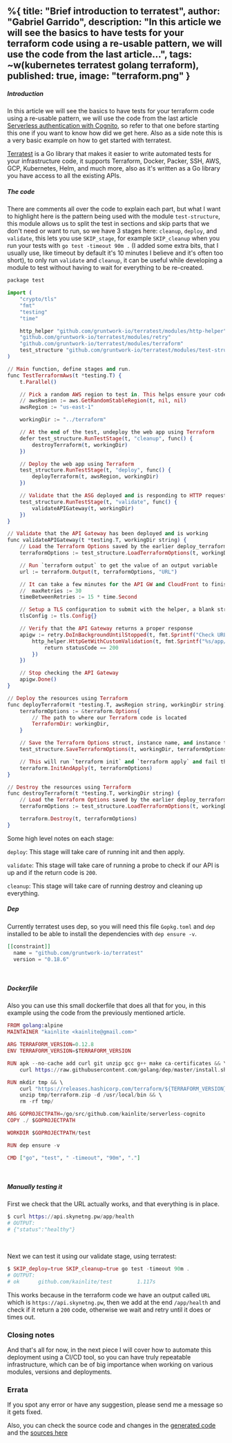 %{
  title: "Brief introduction to terratest",
  author: "Gabriel Garrido",
  description: "In this article we will see the basics to have tests for your terraform code using a re-usable pattern, we will use the code from the last article...",
  tags: ~w(kubernetes terratest golang terraform),
  published: true,
  image: "terraform.png"
}
---

##### **Introduction**
In this article we will see the basics to have tests for your terraform code using a re-usable pattern, we will use the code from the last article [Serverless authentication with Cognito](/blog/serverless_authentication_with_cognito_and_golang), so refer to that one before starting this one if you want to know how did we get here. Also as a side note this is a very basic example on how to get started with terratest.
<br />

[Terratest](https://github.com/gruntwork-io/terratest) is a Go library that makes it easier to write automated tests for your infrastructure code, it supports Terraform, Docker, Packer, SSH, AWS, GCP, Kubernetes, Helm, and much more, also as it's written as a Go library you have access to all the existing APIs.
<br />

##### **The code**
There are comments all over the code to explain each part, but what I want to highlight here is the pattern being used with the module `test-structure`, this module allows us to split the test in sections and skip parts that we don't need or want to run, so we have 3 stages here: `cleanup`, `deploy`, and `validate`, this lets you use `SKIP_stage`, for example `SKIP_cleanup` when you run your tests with `go test -timeout 90m .` (I added some extra bits, that I usually use, like timeout by default it's 10 minutes I believe and it's often too short), to only run `validate` and `cleanup`, it can be useful while developing a module to test without having to wait for everything to be re-created.
```elixir
package test

import (
    "crypto/tls"
    "fmt"
    "testing"
    "time"

    http_helper "github.com/gruntwork-io/terratest/modules/http-helper"
    "github.com/gruntwork-io/terratest/modules/retry"
    "github.com/gruntwork-io/terratest/modules/terraform"
    test_structure "github.com/gruntwork-io/terratest/modules/test-structure"
)

// Main function, define stages and run.
func TestTerraformAws(t *testing.T) {
    t.Parallel()

    // Pick a random AWS region to test in. This helps ensure your code works in all regions.
    // awsRegion := aws.GetRandomStableRegion(t, nil, nil)
    awsRegion := "us-east-1"

    workingDir := "../terraform"

    // At the end of the test, undeploy the web app using Terraform
    defer test_structure.RunTestStage(t, "cleanup", func() {
        destroyTerraform(t, workingDir)
    })

    // Deploy the web app using Terraform
    test_structure.RunTestStage(t, "deploy", func() {
        deployTerraform(t, awsRegion, workingDir)
    })

    // Validate that the ASG deployed and is responding to HTTP requests
    test_structure.RunTestStage(t, "validate", func() {
        validateAPIGateway(t, workingDir)
    })
}

// Validate that the API Gateway has been deployed and is working
func validateAPIGateway(t *testing.T, workingDir string) {
    // Load the Terraform Options saved by the earlier deploy_terraform stage
    terraformOptions := test_structure.LoadTerraformOptions(t, workingDir)

    // Run `terraform output` to get the value of an output variable
    url := terraform.Output(t, terraformOptions, "URL")

    // It can take a few minutes for the API GW and CloudFront to finish spinning up, so retry a few times
    //  maxRetries := 30
    timeBetweenRetries := 15 * time.Second

    // Setup a TLS configuration to submit with the helper, a blank struct is acceptable
    tlsConfig := tls.Config{}

    // Verify that the API Gateway returns a proper response
    apigw := retry.DoInBackgroundUntilStopped(t, fmt.Sprintf("Check URL %s", url), timeBetweenRetries, func() {
        http_helper.HttpGetWithCustomValidation(t, fmt.Sprintf("%s/app/health", url), &tlsConfig, func(statusCode int, body string) bool {
            return statusCode == 200
        })
    })

    // Stop checking the API Gateway
    apigw.Done()
}

// Deploy the resources using Terraform
func deployTerraform(t *testing.T, awsRegion string, workingDir string) {
    terraformOptions := &terraform.Options{
        // The path to where our Terraform code is located
        TerraformDir: workingDir,
    }

    // Save the Terraform Options struct, instance name, and instance text so future test stages can use it
    test_structure.SaveTerraformOptions(t, workingDir, terraformOptions)

    // This will run `terraform init` and `terraform apply` and fail the test if there are any errors
    terraform.InitAndApply(t, terraformOptions)
}

// Destroy the resources using Terraform
func destroyTerraform(t *testing.T, workingDir string) {
    // Load the Terraform Options saved by the earlier deploy_terraform stage
    terraformOptions := test_structure.LoadTerraformOptions(t, workingDir)

    terraform.Destroy(t, terraformOptions)
}
```
Some high level notes on each stage:

`deploy`: This stage will take care of running init and then apply.

`validate`: This stage will take care of running a probe to check if our API is up and if the return code is `200`.

`cleanup`: This stage will take care of running destroy and cleaning up everything.
<br />

##### **Dep**
Currently terratest uses dep, so you will need this file `Gopkg.toml` and `dep` installed to be able to install the dependencies with `dep ensure -v`.
```elixir
[[constraint]]
  name = "github.com/gruntwork-io/terratest"
  version = "0.18.6"
```
<br />

##### **Dockerfile**
Also you can use this small dockerfile that does all that for you, in this example using the code from the previously mentioned article.
```elixir
FROM golang:alpine
MAINTAINER "kainlite <kainlite@gmail.com>"

ARG TERRAFORM_VERSION=0.12.8
ENV TERRAFORM_VERSION=$TERRAFORM_VERSION

RUN apk --no-cache add curl git unzip gcc g++ make ca-certificates && \
    curl https://raw.githubusercontent.com/golang/dep/master/install.sh | sh

RUN mkdir tmp && \
    curl "https://releases.hashicorp.com/terraform/${TERRAFORM_VERSION}/terraform_${TERRAFORM_VERSION}_linux_amd64.zip" -o tmp/terraform.zip && \
    unzip tmp/terraform.zip -d /usr/local/bin && \
    rm -rf tmp/

ARG GOPROJECTPATH=/go/src/github.com/kainlite/serverless-cognito
COPY ./ $GOPROJECTPATH

WORKDIR $GOPROJECTPATH/test

RUN dep ensure -v

CMD ["go", "test", " -timeout", "90m", "."]
```
<br />

##### **Manually testing it**
First we check that the URL actually works, and that everything is in place.
```elixir
$ curl https://api.skynetng.pw/app/health
# OUTPUT:
# {"status":"healthy"}
```
<br />

Next we can test it using our validate stage, using terratest:
```elixir
$ SKIP_deploy=true SKIP_cleanup=true go test -timeout 90m .
# OUTPUT:
# ok      github.com/kainlite/test        1.117s
```
This works because in the terraform code we have an output called `URL` which is `https://api.skynetng.pw`, then we add at the end `/app/health` and check if it return a `200` code, otherwise we wait and retry until it does or times out.
<br />

### Closing notes
And that's all for now, in the next piece I will cover how to automate this deployment using a CI/CD tool, so you can have truly repeatable infrastructure, which can be of big importance when working on various modules, versions and deployments.
<br />

### Errata
If you spot any error or have any suggestion, please send me a message so it gets fixed.

Also, you can check the source code and changes in the [generated code](https://github.com/kainlite/kainlite.github.io) and the [sources here](https://github.com/kainlite/blog)

<br />
